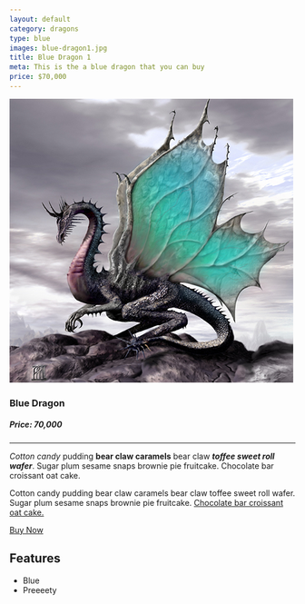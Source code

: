 ```yaml
---
layout: default
category: dragons
type: blue
images: blue-dragon1.jpg
title: Blue Dragon 1
meta: This is the a blue dragon that you can buy
price: $70,000
---
```


![images](/images/blue-dragon1.jpg)

### Blue Dragon
##### Price: 70,000

---

*Cotton candy* pudding **bear claw caramels** bear claw ***toffee sweet roll wafer***. Sugar plum sesame snaps brownie pie fruitcake. Chocolate bar croissant oat cake.

Cotton candy pudding bear claw caramels bear claw toffee sweet roll wafer. Sugar plum sesame snaps brownie pie fruitcake. [Chocolate bar croissant oat cake.]()

<a class="btn2" href="{{site.baseurl}}{{bluedragons.url}}"> Buy Now</a>

## Features

- Blue
- Preeeety


